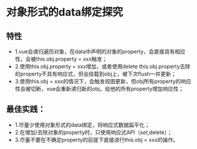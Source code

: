 <!--
 * @Author: your name
 * @Date: 2021-09-28 09:58:47
 * @LastEditTime: 2021-09-28 10:00:21
 * @LastEditors: Please set LastEditors
 * @Description: In User Settings Edit
 * @FilePath: \vue2-demo\src\assets\doc\对象形式的data绑定探究.md
-->
# 对象形式的data绑定探究

## 特性

* 1.vue会递归遍历对象，在data中声明的对象的property，会直接具有相应性，会被this.obj.property = xxx触发；
* 2.使用this.obj.property = xxx增加，或者使用delete this.obj.property去除的property不具有响应式，但会挂载到obj上，被下次flush一并更新；
* 3.使用this.obj = xxx的情况下，会触发视图更新，但obj所有property的响应性会被切断，vue会重新递归新的obj，给他的所有property增加响应性；

## 最佳实践：

* 1.尽量少使用对象形式的data绑定，将响应式数据扁平化；
* 2.在增加/去除对象的property时，只使用响应式API（$set,$delete）；
* 3.尽量不要在不确定property的前提下直接进行this.obj = xxx的操作。